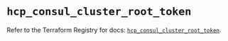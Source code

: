 # `hcp_consul_cluster_root_token`

Refer to the Terraform Registry for docs: [`hcp_consul_cluster_root_token`](https://registry.terraform.io/providers/hashicorp/hcp/0.91.1/docs/resources/consul_cluster_root_token).
